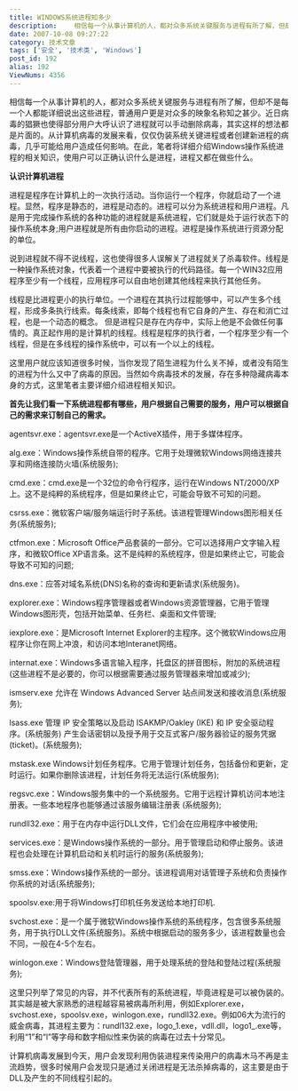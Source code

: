 ```yaml
---
title: WINDOWS系统进程知多少
description: 　　相信每一个从事计算机的人，都对众多系统关键服务与进程有所了解，但却不是每一个人都能详细说出这些进程，普通用户更是对众多的映象名称知之甚少。近日病毒的猖獗也使得部分用户大呼认识了进程就可以手动删除病毒，其实这样的想法都是片面的。从计算机病毒的发展来看，仅仅伪装系统关键进程或者创建新进程的病毒，几乎可能给用户造成任何影响。在此，笔者将详细介绍Windows操作系统进程的相关知识，使用户可以正确认识什么是进程，进程又都在做些什么。　　认识计算机进程　　进程是程序在计算机上的一次执行活动。当你运行一个程序，你就启动了一个进程。显然，程序是静态的，进程是动态的。进程可以分为系统进程和用户进程。凡是用于完成操作系统的各种功能的进程就是系统进程，它们就是处于运行状态下的操作系统本身;用户进程就是所有由你启动的进程。进程是操作系统进行资源分配的单位。。。。。。。。。。。。。。。。。。
date: 2007-10-08 09:27:22
category: 技术文章
tags: ['安全', '技术类', 'Windows']
post_id: 192
alias: 192
ViewNums: 4356
---
```


相信每一个从事计算机的人，都对众多系统关键服务与进程有所了解，但却不是每一个人都能详细说出这些进程，普通用户更是对众多的映象名称知之甚少。近日病毒的猖獗也使得部分用户大呼认识了进程就可以手动删除病毒，其实这样的想法都是片面的。从计算机病毒的发展来看，仅仅伪装系统关键进程或者创建新进程的病毒，几乎可能给用户造成任何影响。在此，笔者将详细介绍Windows操作系统进程的相关知识，使用户可以正确认识什么是进程，进程又都在做些什么。

**认识计算机进程**

进程是程序在计算机上的一次执行活动。当你运行一个程序，你就启动了一个进程。显然，程序是静态的，进程是动态的。进程可以分为系统进程和用户进程。凡是用于完成操作系统的各种功能的进程就是系统进程，它们就是处于运行状态下的操作系统本身;用户进程就是所有由你启动的进程。进程是操作系统进行资源分配的单位。

说到进程就不得不说线程，这也使得很多人误解关了进程就关了杀毒软件。线程是一种操作系统对象，代表着一个进程中要被执行的代码路径。每一个WIN32应用程序至少有一个线程，应用程序可以自由地创建其他线程来执行其他任务。

线程是比进程更小的执行单位。一个进程在其执行过程能够中，可以产生多个线程，形成多条执行线索。每条线索，即每个线程也有它自身的产生、存在和消亡过程，也是一个动态的概念。 但是进程只是存在内存中，实际上他是不会做任何事情的。真正起作用的是计算机的线程。线程是程序的执行者，一个程序至少有一个线程，但是在多线程的操作系统中，可以有一个以上的线程。

这里用户就应该知道很多时候，当你发现了陌生进程为什么关不掉，或者没有陌生的进程为什么又中了病毒的原因。当然如今病毒技术的发展，存在多种隐藏病毒本身的方式，这里笔者主要详细介绍进程相关知识。

**首先让我们看一下系统进程都有哪些，用户根据自己需要的服务，用户可以根据自己的需求来订制自己的需求。**

agentsvr.exe：agentsvr.exe是一个ActiveX插件，用于多媒体程序。

alg.exe：Windows操作系统自带的程序。它用于处理微软Windows网络连接共享和网络连接防火墙(系统服务);

cmd.exe：cmd.exe是一个32位的命令行程序，运行在Windows NT/2000/XP上。这不是纯粹的系统程序，但是如果终止它，可能会导致不可知的问题。

csrss.exe：微软客户端/服务端运行时子系统。该进程管理Windows图形相关任务(系统服务);

ctfmon.exe：Microsoft Office产品套装的一部分。它可以选择用户文字输入程序，和微软Office XP语言条。这不是纯粹的系统程序，但是如果终止它，可能会导致不可知的问题;

dns.exe：应答对域名系统(DNS)名称的查询和更新请求(系统服务)。

explorer.exe：Windows程序管理器或者Windows资源管理器，它用于管理Windows图形壳，包括开始菜单、任务栏、桌面和文件管理;

iexplore.exe：是Microsoft Internet Explorer的主程序。这个微软Windows应用程序让你在网上冲浪，和访问本地Interanet网络。

internat.exe：Windows多语言输入程序，托盘区的拼音图标，附加的系统进程(这些进程不是必要的，你可以根据需要通过服务管理器来增加或减少);

ismserv.exe 允许在 Windows Advanced Server 站点间发送和接收消息(系统服务);

lsass.exe 管理 IP 安全策略以及启动 ISAKMP/Oakley (IKE) 和 IP 安全驱动程序。(系统服务) 产生会话密钥以及授予用于交互式客户/服务器验证的服务凭据(ticket)。(系统服务);

mstask.exe Windows计划任务程序。它用于管理计划任务，包括备份和更新，定时运行。如果你删除该进程，计划任务将无法运行(系统服务);

regsvc.exe：Windows服务集中的一个系统服务。它用于远程计算机访问本地注册表。一些本地程序也能够通过该服务编辑注册表 (系统服务);

rundll32.exe：用于在内存中运行DLL文件，它们会在应用程序中被使用;

services.exe：是Windows操作系统的一部分。用于管理启动和停止服务。该进程也会处理在计算机启动和关机时运行的服务(系统服务);

smss.exe：Windows操作系统的一部分。该进程调用对话管理子系统和负责操作你系统的对话(系统服务);

spoolsv.exe:用于将Windows打印机任务发送给本地打印机.

svchost.exe：是一个属于微软Windows操作系统的系统程序，包含很多系统服务，用于执行DLL文件(系统服务)。系统中根据启动的服务多少，该进程数量也会不同，一般在4-5个左右。

winlogon.exe：Windows登陆管理器，用于处理系统的登陆和登陆过程(系统服务);

这里只列举了常见的内容，并不代表所有的系统进程，毕竟进程是可以被伪装的。其实越是被大家熟悉的进程越容易被病毒所利用，例如Explorer.exe，svchost.exe，spoolsv.exe，winlogon.exe，rundll32.exe。例如06大为流行的威金病毒，其进程主要为：rundl132.exe，logo_1.exe，vdll.dll，logo1_.exe等，利用&ldquo;1&rdquo;和&ldquo;l&rdquo;等字母和数字相似性来伪装的病毒在过去十分常见。

计算机病毒发展到今天，用户会发现利用伪装进程来传染用户的病毒木马不再是主流趋势，很多时候用户会发现只是通过关闭进程是无法杀掉病毒的，这主要是由于DLL及产生的不同线程引起的。

